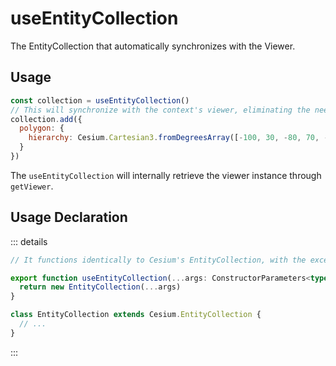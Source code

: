 # useEntityCollection

The EntityCollection that automatically synchronizes with the Viewer.

## Usage

```js
const collection = useEntityCollection()
// This will synchronize with the context's viewer, eliminating the need for manually executing `viewer.entities.add()`.
collection.add({
  polygon: {
    hierarchy: Cesium.Cartesian3.fromDegreesArray([-100, 30, -80, 70, -10, 40])
  }
})
```

The `useEntityCollection` will internally retrieve the viewer instance through `getViewer`.

## Usage Declaration

::: details

```ts
// It functions identically to Cesium's EntityCollection, with the exception of overridden methods for adding, removing, updating, and querying entities.

export function useEntityCollection(...args: ConstructorParameters<typeof Cesium.EntityCollection>) {
  return new EntityCollection(...args)
}

class EntityCollection extends Cesium.EntityCollection {
  // ...
}
```

:::
